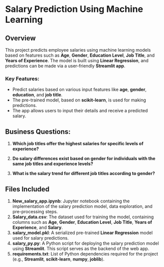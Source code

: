# Salary Prediction Using Machine Learning

## Overview
This project predicts employee salaries using machine learning models based on features such as **Age**, **Gender**, **Education Level**, **Job Title**, and **Years of Experience**. The model is built using **Linear Regression**, and predictions can be made via a user-friendly **Streamlit app**.

### Key Features:
- Predict salaries based on various input features like **age**, **gender**, **education**, and **job title**.
- The pre-trained model, based on **scikit-learn**, is used for making predictions.
- The app allows users to input their details and receive a predicted salary.

## Business Questions:
1. **Which job titles offer the highest salaries for specific levels of experience?**  

2. **Do salary differences exist based on gender for individuals with the same job titles and experience levels?**  

3. **What is the salary trend for different job titles according to gender?**  
   

## Files Included
1. **New_salary_app.ipynb**: Jupyter notebook containing the implementation of the salary prediction model, data exploration, and pre-processing steps.
2. **Salary_data.csv**: The dataset used for training the model, containing columns such as **Age**, **Gender**, **Education Level**, **Job Title**, **Years of Experience**, and **Salary**.
3. **salary_model.pkl**: A serialized pre-trained **Linear Regression** model used for salary predictions.
4. **salary_py.py**: A Python script for deploying the salary prediction model using **Streamlit**. This script serves as the backend of the web app.
5. **requirements.txt**: List of Python dependencies required for the project (e.g., **Streamlit**, **scikit-learn**, **numpy**, **joblib**).
